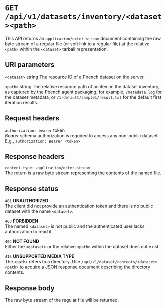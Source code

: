 # `GET /api/v1/datasets/inventory/<dataset><path>`

This API returns an `application/octet-stream` document containing the raw byte stream of a regular file (or soft link to a regular file) at the relative `<path>` within the `<dataset>` tarball representation.

## URI parameters

`<dataset>` string
The resource ID of a Pbench dataset on the server.

`<path>`    string
The relative resource path of an item in the dataset inventory, as captured by the Pbench agent packaging; for example, `/metadata.log` for the dataset metadata, or `/1-default/sample1/result.txt` for the default first iteration results.

## Request headers

`authorization: bearer` token \
*Bearer* schema authorization is required to access any non-public dataset. E.g., `authorization: Bearer <token>`

## Response headers

`content-type: application/octet-stream` \
The return is a raw byte stream representing the contents of the named file.

## Response status

`401`   **UNAUTHORIZED** \
The client did not provide an authentication token and there is no public dataset with the name `<dataset>`.

`403`   **FORBIDDEN** \
The named `<dataset>` is not public and the authenticated user lacks authorization to read it.

`404`   **NOT FOUND** \
Either the `<dataset>` or the relative `<path>` within the dataset does not exist

`415` **UNSUPPORTED MEDIA TYPE** \
The `<path>` refers to a directory. Use `/api/v1/dataset/contents/<dataset><path>` to acquire a JSON response document describing the directory contents.

## Response body

The raw byte stream of the regular file will be returned.